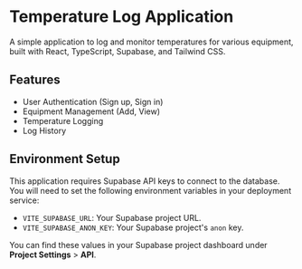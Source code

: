 # Temperature Log Application

A simple application to log and monitor temperatures for various equipment, built with React, TypeScript, Supabase, and Tailwind CSS.

## Features

- User Authentication (Sign up, Sign in)
- Equipment Management (Add, View)
- Temperature Logging
- Log History

## Environment Setup

This application requires Supabase API keys to connect to the database. You will need to set the following environment variables in your deployment service:

- `VITE_SUPABASE_URL`: Your Supabase project URL.
- `VITE_SUPABASE_ANON_KEY`: Your Supabase project's `anon` key.

You can find these values in your Supabase project dashboard under **Project Settings** > **API**.